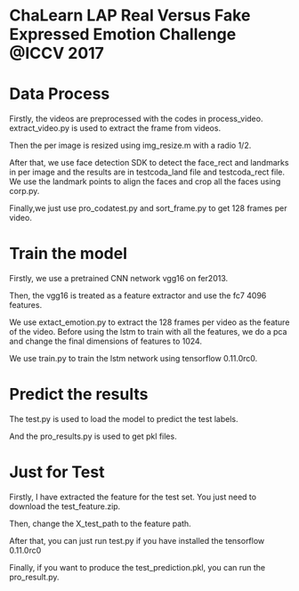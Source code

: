 # ChaLearn LAP Real Versus Fake Expressed Emotion Challenge @ICCV 2017

# Data Process


Firstly, the videos are preprocessed with the codes in process_video. extract_video.py is used to extract the frame from videos. 

Then the per image is resized using img_resize.m with a radio 1/2. 

After that, we use face detection SDK to detect the face_rect and landmarks in per image and the results are in testcoda_land file and testcoda_rect file. We use the landmark points to align the faces and crop all the faces using corp.py. 

Finally,we just use pro_codatest.py and sort_frame.py to get 128 frames per video.

# Train the model


Firstly, we use a pretrained CNN network vgg16 on fer2013.

Then, the vgg16 is treated as a feature extractor and use the fc7 4096 features.

We use extact_emotion.py to extract the 128 frames per video as the feature of the video.
Before using the lstm to train with all the features, we do a pca and change the final dimensions of features to 1024.

We use train.py to train the lstm network using tensorflow 0.11.0rc0.


# Predict the results


The test.py is used to load the model to predict the test labels.

And the pro_results.py is used to get pkl files.


# Just for Test

Firstly, I have extracted the feature for the test set. You just need to download the test_feature.zip.

Then, change the X_test_path to the feature path.

After that, you can just run test.py if you have installed the tensorflow 0.11.0rc0

Finally, if you want to produce the test_prediction.pkl, you can run the pro_result.py.
